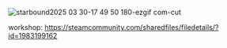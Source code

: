 ![starbound2025 03 30-17 49 50 180-ezgif com-cut](https://github.com/user-attachments/assets/1f925415-18b9-41c4-bbc2-1fce317bcf95)

workshop: https://steamcommunity.com/sharedfiles/filedetails/?id=1983199162
